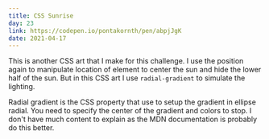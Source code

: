 ```yaml
---
title: CSS Sunrise
day: 23
link: https://codepen.io/pontakornth/pen/abpjJgK
date: 2021-04-17
---
```

This is another CSS art that I make for this challenge. I use the position again to manipulate
location of element to center the sun and hide the lower half of the sun. But in this CSS art
I use <code class="language-css">radial-gradient</code> to simulate the lighting.<!--more-->


Radial gradient is the CSS property that use to setup the gradient in ellipse radial. You need to
specify the center of the gradient and colors to stop. I don't have much content to explain as
the MDN documentation is probably do this better. 